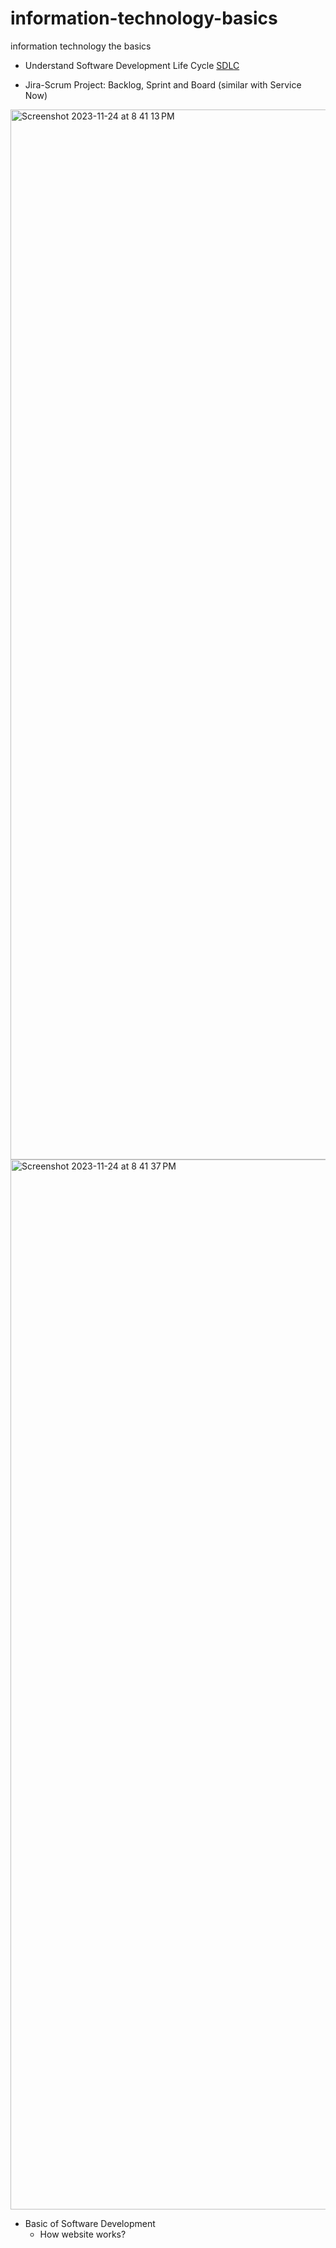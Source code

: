 # information-technology-basics
information technology the basics

- Understand Software Development Life Cycle [SDLC](https://phoenixnap.com/blog/software-development-life-cycle)

- Jira-Scrum Project: Backlog, Sprint and Board (similar with Service Now)

<img width="1680" alt="Screenshot 2023-11-24 at 8 41 13 PM" src="https://github.com/jpstayfocus/information-technology-basics/assets/110998062/66b446dd-5b11-427f-aff9-f36f958ce7bd">

<img width="1680" alt="Screenshot 2023-11-24 at 8 41 37 PM" src="https://github.com/jpstayfocus/information-technology-basics/assets/110998062/5c049064-1e04-4e89-8e11-f84b312d44b1">

  


- Basic of Software Development
  - How website works?
    
